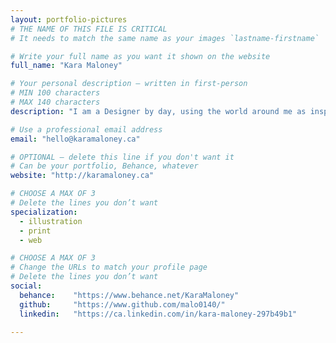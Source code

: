 ```yaml
---
layout: portfolio-pictures
# THE NAME OF THIS FILE IS CRITICAL
# It needs to match the same name as your images `lastname-firstname`

# Write your full name as you want it shown on the website
full_name: "Kara Maloney"

# Your personal description — written in first-person
# MIN 100 characters
# MAX 140 characters
description: "I am a Designer by day, using the world around me as inspiration for creation. But by night I am a Ninja Turtle."

# Use a professional email address
email: "hello@karamaloney.ca"

# OPTIONAL — delete this line if you don't want it
# Can be your portfolio, Behance, whatever
website: "http://karamaloney.ca"

# CHOOSE A MAX OF 3
# Delete the lines you don’t want
specialization:
  - illustration
  - print
  - web

# CHOOSE A MAX OF 3
# Change the URLs to match your profile page
# Delete the lines you don’t want
social:
  behance:    "https://www.behance.net/KaraMaloney"
  github:     "https://www.github.com/malo0140/"
  linkedin:   "https://ca.linkedin.com/in/kara-maloney-297b49b1"

---
```

